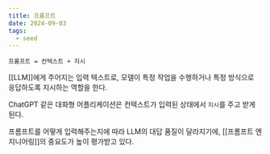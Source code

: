 ```yaml
---
title: 프롬프트
date: 2024-09-03
tags:
  - seed
---
```


`프롬프트 = 컨텍스트 + 지시`

[[LLM]]에게 주어지는 입력 텍스트로, 모델이 특정 작업을 수행하거나 특정 방식으로 응답하도록 지시하는 역할을 한다.

ChatGPT 같은 대화형 어플리케이션은 컨텍스트가 입력된 상태에서 `지시`를 주고 받게 된다.

프롬프트를 어떻게 입력해주는지에 따라 LLM의 대답 품질이 달라지기에, [[프롬프트 엔지니어링]]의 중요도가 높이 평가받고 있다.